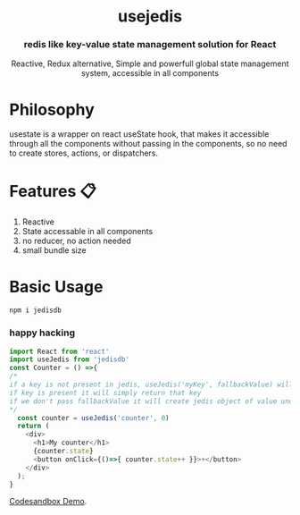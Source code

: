<h1 align="center">usejedis</h1>
<h3 align="center">redis like key-value state management solution for React</h3>
<p align="center">Reactive, Redux alternative, Simple and powerfull global state management system, accessible in all components</p>

<h1>Philosophy</h1>

usestate is a wrapper on react useState hook, that makes it accessible through all the components without passing in the components, so no need to create stores, actions, or dispatchers.


<h1>Features 📋</h1>

1. Reactive 
2. State accessable in all components
3. no reducer, no action needed
4. small bundle size

<h1>Basic Usage</h1>

```npm i jedisdb```

<h3>happy hacking</h3>

```javascript
import React from 'react'
import useJedis from 'jedisdb'
const Counter = () =>{
/*
if a key is not present in jedis, useJedis('myKey', fallbackValue) will create create that key in jedis and then it will return that object,
if key is present it will simply return that key
if we don't pass fallbackValue it will create jedis object of value undefined 
*/
  const counter = useJedis('counter', 0)
  return (
    <div>
      <h1>My counter</h1>
      {counter.state}
      <button onClick={()=>{ counter.state++ }}>+</button>
    </div>
  );
}
```

[Codesandbox Demo](https://codesandbox.io/s/usejedis-demo1-owozg?file=/src/App.js).

